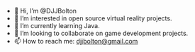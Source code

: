 - 👋 Hi, I’m @DJJBolton
- 👀 I’m interested in open source virtual reality projects.
- 🌱 I’m currently learning Java.
- 💞️ I’m looking to collaborate on game development projects.
- 📫 How to reach me: djjbolton@gmail.com

<!---
DJJBolton/DJJBolton is a ✨ special ✨ repository because its `README.md` (this file) appears on your GitHub profile.
You can click the Preview link to take a look at your changes.
--->

